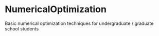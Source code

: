 # NumericalOptimization
Basic numerical optimization techniques for undergraduate / graduate school students
